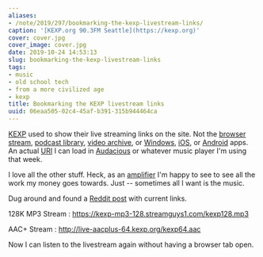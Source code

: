 ```yaml
---
aliases:
- /note/2019/297/bookmarking-the-kexp-livestream-links/
caption: '[KEXP.org 90.3FM Seattle](https://kexp.org)'
cover: cover.jpg
cover_image: cover.jpg
date: 2019-10-24 14:53:13
slug: bookmarking-the-kexp-livestream-links
tags:
- music
- old school tech
- from a more civilized age
- kexp
title: Bookmarking the KEXP livestream links
uuid: 06eaa505-02c4-45af-b391-315b944464ca
---
```


[KEXP][] used to show their live streaming links on the site. Not the [browser stream][], [podcast
library][], [video archive][], or [Windows][], [iOS][], or [Android][] apps. An actual [URI][] I can load in
[Audacious][] or whatever music player I'm using that week.

[KEXP]: https://kexp.org
[browser stream]: https://kexp.org/listen
[podcast library]: https://kexp.org/podcasts/
[video archive]: https://kexp.org/watch/
[Windows]: https://www.microsoft.com/en-us/p/kexp/9wzdncrcslz0?activetab=pivot:overviewtab
[iOS]: https://apps.apple.com/us/app/kexp-radio/id342254135
[Android]: https://play.google.com/store/apps/details?id=org.kexp.android
[URI]: https://en.wikipedia.org/wiki/Uniform_Resource_Identifier
[Audacious]: https://audacious-media-player.org/

I love all the other stuff. Heck, as an [amplifier][] I'm happy to see to see all the work my money
goes towards. Just -- sometimes all I want is the music.

[amplifier]: https://kexp.org/donate/

Dug around and found a [Reddit post][] with current links.

[Reddit post]: https://www.reddit.com/r/KEXP/comments/c9dgwg/livestream_url/

128K MP3 Stream
: https://kexp-mp3-128.streamguys1.com/kexp128.mp3

AAC+ Stream
: http://live-aacplus-64.kexp.org/kexp64.aac

Now I can listen to the livestream again without having a browser tab open.